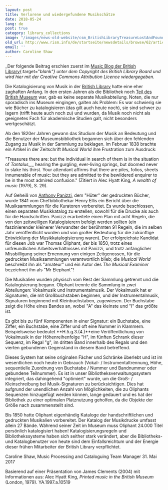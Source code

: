 ```yaml
---
layout: post
title: Verlorene und wiedergefundene Musikschätze
date: 2018-05-24
lang: de
post: true
category: library_collections
image: "/images/news-old-website/csm_BritishLibraryTreasureLostAndFound1_53787dfd26.jpg"
old_url: http://www.rism.info/de/startseite/newsdetails/browse/62/article/64/music-treasure-lost-and-found.html
email: ''
author: Caroline Shaw
---
```


_Der folgende Beitrag erschien zuerst im [Music Blog der British Library](http://blogs.bl.uk/music/2017/05/music-treasure-lost-and-found.html){:target="_blank"} unter dem Copyright des British Library Board und wird hier mit der_ _Creative Commons Attribution Licence wiedergegeben._

Die Katalogisierung von Musik in der [British Library](http://www.bl.uk) hatte eine eher zaghaften Anfang. In den ersten Jahren als die Bibliothek noch [Teil des British Museum](http://www.bl.uk/aboutus/quickinfo/facts/history/) war, gab es keine separate Musikabteilung. Noten, die nur sporadisch ins Museum eingingen, galten als Problem: Es war schwierig sie wie Bücher zu katalogisieren (das gilt auch heute noch), sie sind schwer zu lagern (trifft heute auch noch zu) und wurden, da Musik noch nicht als geeignetes Fach für akademische Studien galt, nicht besonders wertgeschätzt.

Ab den 1820er Jahren gewann das Studium der Musik an Bedeutung und die Benutzer der Museumsbibliothek begannen sich über den fehlenden Zugang zu Musik in der Sammlung zu beklagen. Im Februar 1838 brachte ein Artikel in der Zeitschrift _Musical World_ ihre Frustration zum Ausdruck:

"Treasures there are: but the individual in search of them is in the situation of _Tantalus__,_ hearing the gurgling, ever-living springs, but doomed never to slake his thirst. Your attendant affirms that there are piles, folios, sheets innumerable of music: but they are admitted to the bewildered enquirer to be in the most admired confusion." (Zitiert in Alec Hyatt King, _A wealth of music_ (1979), S. 29).

Auf Geheiß von [Anthony Panizzi](http://blogs.bl.uk/untoldlives/2015/09/from-revolutionary-to-librarian-sir-anthony-panizzi.html), dem "Hüter" der gedruckten Bücher, wurde 1841 vom Chefbibliothekar Henry Ellis ein Bericht über die Musiksammlungen für die Kuratoren vorbereitet. Es wurde beschlossen, einen separaten Musikkatalog zu erstellen, sowohl für die Drucke als auch für die Handschriften. Panizzi erarbeitete einen Plan mit acht Regeln, die von den zeitweiligen Katalogisierern befolgt werden sollten (ein faszinierender kleinerer Verwandter der berühmten 91 Regeln, die im selben Jahr veröffentlicht wurden und von großer Bedeutung für die zukünftige Entwicklung der Musikkatalogisierung waren). Der erfolgreichste Kandidat für diesen Job war Thomas Oliphant, der bis 1850, trotz eines unfreundlichen Arbeitsverhältnisses mit Panizzi, und trotz anfänglicher Missbilligung seiner Ernennung von einigen Zeitgenossen, für die gedruckten Musiksammlungen verantwortlich blieb; die _Musical World_ beschreibt ihn als "amateur" und ein Autor des _The Musical Examiner_ bezeichnet ihn als "Mr Elephant"!

Die Musikalien wurden physisch vom Rest der Sammlung getrennt und die Katalogisierung begann. Oliphant trennte die Sammlung in zwei Abteilungen: Vokalmusik und Instrumentalmusik. Der Vokalmusik hat er Signaturen, die mit Großbuchstaben beginnen, und der Instrumentalmusik, Signaturen beginnend mit Kleinbuchstaben, zugewiesen. Der Buchstabe zeigt die Höhe eines Bandes an, wobei "A" das kleinste und "I" das größte ist.

Es gibt bis zu fünf Komponenten in einer Signatur: ein Buchstabe, eine Ziffer, ein Buchstabe, eine Ziffer und oft eine Nummer in Klammern. Beispielsweise bedeutet **H.5.g.3.(4.)**eine Veröffentlichung von Vokalmusik in der Höhenreihenfolge "H", im fünften Schrank dieser Sequenz, im Regal "g", im dritten Band innerhalb des Regals und den vierten gebundenen Gegenstand in diesem Band betreffend.

Dieses System hat seine originalen Fächer und Schränke überlebt und ist im wesentlichen noch heute in Gebrauch (Vokal- / Instrumentaltrennung, Höhe, sequentielle Zuordnung von Buchstabe / Nummer und Bandnummer oder gebundene Teilnummer). Es ist in unser Bibliotheksverwaltungssystem integriert, das dahingehend "optimiert" wurde, um die Groß- / Kleinschreibung bei Musik-Signaturen zu berücksichtigen. Dies hat aufgrund der unendlichen Anzahl von Möglichkeiten, die zu Oliphants Sequenzen hinzugefügt werden können, lange gedauert und es hat der Bibliothek zu einer optimalen Platznutzung geholfen, da die Objekte der Größe nach zusammenstellt sind.

Bis 1850 hatte Oliphant eigenhändig Kataloge der handschriftlichen und gedruckten Musikalien vorbereitet. Der Katalog der Musikdrucke umfasst allein 27 Bände. Während seiner Zeit im Museum muss Oliphant 24.000 Titel persönlich katalogisiert haben! Katalogisierungsregeln und Bibliothekssysteme haben sich seither stark verändert, aber die Bibliotheks- und Katalogbenutzer von heute sind dem Einfallsreichtum und der Energie dieser frühen Mitarbeiter der British Library verpflichtet.

Caroline Shaw, Music Processing and Cataloguing Team Manager
31. Mai 2017

Basierend auf einer Präsentation von James Clements (2004) mit Informationen aus: Alec Hyatt King, _Printed music in the British Museum_ (London, 1979). YA.1997.a.10519


